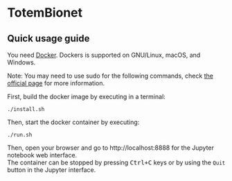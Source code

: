 # TotemBionet

## Quick usage guide

You need [Docker](http://docker.com).
Dockers is supported on GNU/Linux, macOS, and Windows.

Note: You may need to use sudo for the following commands, check [the official page](https://docs.docker.com/install/linux/linux-postinstall/) for more information.

First, build the docker image by executing in a terminal:

    ./install.sh

Then, start the docker container by executing:

    ./run.sh


Then, open your browser and go to http://localhost:8888 for the Jupyter notebook web interface.  
The container can be stopped by pressing <kbd>Ctrl+C</kbd> keys or by using the `Quit` button in the Jupyter interface.